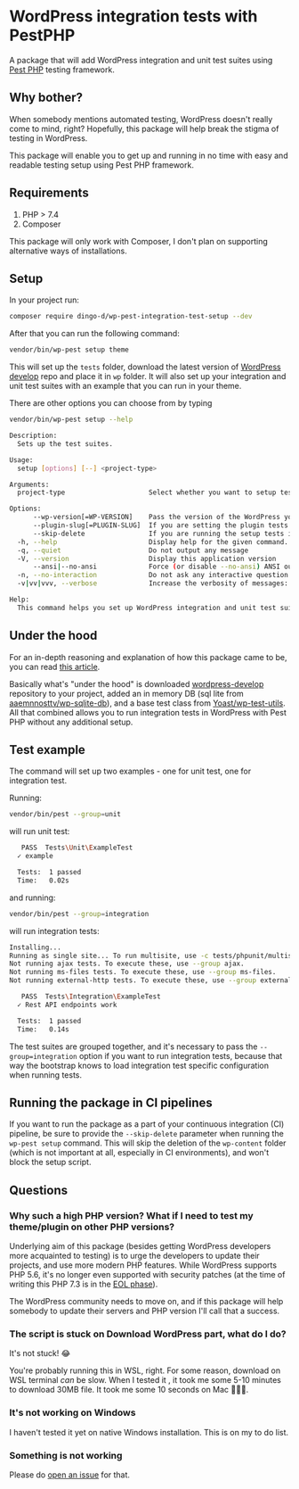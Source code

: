 # WordPress integration tests with PestPHP

A package that will add WordPress integration and unit test suites using [Pest PHP](https://pestphp.com/) testing framework.

## Why bother?

When somebody mentions automated testing, WordPress doesn't really come to mind, right? Hopefully, this package will help break the stigma of testing in WordPress.

This package will enable you to get up and running in no time with easy and readable testing setup using Pest PHP framework.

## Requirements

1. PHP > 7.4
2. Composer

This package will only work with Composer, I don't plan on supporting alternative ways of installations.

## Setup

In your project run:

```bash
composer require dingo-d/wp-pest-integration-test-setup --dev
```

After that you can run the following command:

```bash
vendor/bin/wp-pest setup theme
```

This will set up the `tests` folder, download the latest version of [WordPress develop](https://github.com/WordPress/wordpress-develop/) repo and place it in `wp` folder. It will also set up your integration and unit test suites with an example that you can run in your theme.

There are other options you can choose from by typing

```bash
vendor/bin/wp-pest setup --help
```

```bash
Description:
  Sets up the test suites.

Usage:
  setup [options] [--] <project-type>

Arguments:
  project-type                     Select whether you want to setup tests for theme or a plugin. Can be "theme" or "plugin"

Options:
      --wp-version[=WP-VERSION]    Pass the version of the WordPress you want to test on. [default: "latest"]
      --plugin-slug[=PLUGIN-SLUG]  If you are setting the plugin tests provide the plugin slug.
      --skip-delete                If you are running the setup tests in a CI pipeline, provide this option to skip the deletion step.
  -h, --help                       Display help for the given command. When no command is given display help for the list command
  -q, --quiet                      Do not output any message
  -V, --version                    Display this application version
      --ansi|--no-ansi             Force (or disable --no-ansi) ANSI output
  -n, --no-interaction             Do not ask any interactive question
  -v|vv|vvv, --verbose             Increase the verbosity of messages: 1 for normal output, 2 for more verbose output and 3 for debug

Help:
  This command helps you set up WordPress integration and unit test suites.
```

## Under the hood

For an in-depth reasoning and explanation of how this package came to be, you can read [this article](https://madebydenis.com/wordpress-integration-tests-with-pest-php/).

Basically what's "under the hood" is downloaded [wordpress-develop](https://github.com/WordPress/wordpress-develop) repository to your project, added an in memory DB (sql lite from [aaemnnosttv/wp-sqlite-db](https://github.com/aaemnnosttv/wp-sqlite-db)), and a base test class from [Yoast/wp-test-utils](https://github.com/Yoast/wp-test-utils). All that combined allows you to run integration tests in WordPress with Pest PHP without any additional setup.

## Test example

The command will set up two examples - one for unit test, one for integration test.

Running:

```bash
vendor/bin/pest --group=unit
```

will run unit test:

```bash
   PASS  Tests\Unit\ExampleTest
  ✓ example

  Tests:  1 passed
  Time:   0.02s
```

and running:

```bash
vendor/bin/pest --group=integration
```

will run integration tests:

```bash
Installing...
Running as single site... To run multisite, use -c tests/phpunit/multisite.xml
Not running ajax tests. To execute these, use --group ajax.
Not running ms-files tests. To execute these, use --group ms-files.
Not running external-http tests. To execute these, use --group external-http.

   PASS  Tests\Integration\ExampleTest
  ✓ Rest API endpoints work

  Tests:  1 passed
  Time:   0.14s
```

The test suites are grouped together, and it's necessary to pass the `--group=integration` option if you want to run integration tests, because that way the bootstrap knows to load integration test specific configuration when running tests.

## Running the package in CI pipelines

If you want to run the package as a part of your continuous integration (CI) pipeline, be sure to provide the `--skip-delete` parameter when running the `wp-pest setup` command. This will skip the deletion of the `wp-content` folder (which is not important at all, especially in CI environments), and won't block the setup script.

## Questions

### Why such a high PHP version? What if I need to test my theme/plugin on other PHP versions?

Underlying aim of this package (besides getting WordPress developers more acquainted to testing) is to urge the developers to update their projects, and use more modern PHP features. 
While WordPress supports PHP 5.6, it's no longer even supported with security patches (at the time of writing this PHP 7.3 is in the [EOL phase](https://www.php.net/supported-versions.php)).

The WordPress community needs to move on, and if this package will help somebody to update their servers and PHP version I'll call that a success.

### The script is stuck on Download WordPress part, what do I do?

It's not stuck! 😂 

You're probably running this in WSL, right. For some reason, download on WSL terminal _can_ be slow. When I tested it , it took me some 5-10 minutes to download 30MB file. It took me some 10 seconds on Mac 🤷🏼‍♂️.  

### It's not working on Windows

I haven't tested it yet on native Windows installation. This is on my to do list.

### Something is not working

Please do [open an issue](/issues) for that.
